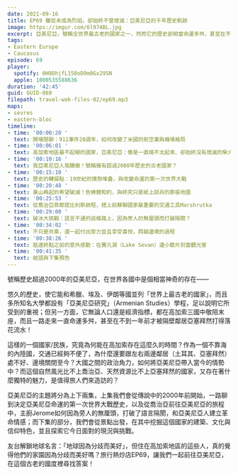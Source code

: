 ```yaml
---
date: 2021-09-16
title: EP69 雖從未成為烈焰，卻始終不曾熄滅：亞美尼亞的千年歷史軌跡
image: https://imgur.com/6l974BL.jpg
excerpt: 亞美尼亞，號稱全世界最古老的國家之一，然而它的歷史卻相當命運多舛，甚至在不到一年前才被隔壁鄰居亞塞拜然打得落花流水。它究竟為何高加索存在這麼久的時間？又是受到周遭哪些大國角力的牽動？而這個自然風光比不上喬治亞、天然資源比不上亞塞拜然的國家，又存在著什麼獨特的魅力，是值得旅人們來造訪的？
tags:
- Eastern Europe
- Caucasus
episode: 69
player:
  spotify: 0H9DhjfL150oD9m0Gx295N
  apple: 1000535588636
duration: '42:45'
guid: GUID-069
filepath: travel-wok-files-02/ep69.mp3
maps:
- sevres
- eastern-bloc
timeline:
- time: '00:00:20 '
  text: 開場閒聊：911事件20週年，如何改變了米國的航空業與機場格局
- time: '00:06:01 '
  text: 高加索地區最不起眼的國家，亞美尼亞：像是一直燒不太起來、卻始終沒有熄滅的柴火
- time: '00:10:16 '
  text: 我亞美尼亞人我驕傲！號稱擁有超過2000年歷史的古老國家？
- time: '00:15:10 '
  text: 歷史的轉捩點：19世紀的情勢堆疊，與改變命運的第一次世界大戰
- time: '00:20:48 '
  text: 東山再起的希望破滅！色佛爾和約，與終究只是紙上談兵的那張地圖
- time: '00:25:53 '
  text: 從喬治亞首都提比利斯啟程，搭上前蘇聯國家最重要的交通工具Marshrutka
- time: '00:29:00 '
  text: 破冰大挑戰：語言不通的這條路上，因為旁人的無厘頭而打破隔閡？
- time: '00:34:02 '
  text: 不只是共乘，還一起付出勞力並且享受喜悅，跨越邊境的過程
- time: '00:38:26 '
  text: 抵達終點之前的意外感動：在賽凡湖（Lake Sevan）邊小歇片刻當觀光客
- time: '00:41:35 '
  text: 結語與下集預告
---
```


號稱歷史超過2000年的亞美尼亞，在世界各國中是個相當神奇的存在——

悠久的歷史，使它能和希臘、埃及、伊朗等國並列「世界上最古老的國家」，而且多所知名大學都設有「亞美尼亞研究」（Armenian Studies）學程，足以說明它所受到的重視；但另一方面，它無論人口還是經濟指標，都在高加索三國中敬陪末座，而且一路走來一直命運多舛，甚至在不到一年前才被隔壁鄰居亞塞拜然打得落花流水！

這樣的一個國家/民族，究竟為何能在高加索存在這麼久的時間？作為一個不靠海的內陸國，交通已經夠不便了，為什麼還要跟左右兩邊鄰居（土耳其、亞塞拜然）處不好、邊境關閉至今？大國之間的政治角力，如何將亞美尼亞帶入當今的情勢中？而這個自然風光比不上喬治亞、天然資源比不上亞塞拜然的國家，又存在著什麼獨特的魅力，是值得旅人們來造訪的？

亞美尼亞的主題將分為上下兩集，上集我們會從傳說中的2000年前開始，一路聊到決定亞美尼亞命運的第一次世界大戰歷史，以及從喬治亞前往亞美尼亞的旅程中，主廚Jerome如何因為旁人的無厘頭，打破了語言隔閡，和亞美尼亞人建立革命情感；而下集的部分，我們會從景點出發，在其中挖掘這個國家的建築、文化與信仰特色，並且探索它今日面對的現況與挑戰。

友台解鎖地球名言：「地球因為分歧而美好」，但住在高加索地區的這些人，真的覺得他們的家園因為分歧而美好嗎？旅行熱炒店EP69，讓我們一起前往亞美尼亞，在這個古老的國度裡尋找答案！

